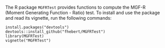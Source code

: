 The R package `MGFRTest` provides functions to compute the MGF-R (Moment Generating Function - Ratio) test. To install and use the 
package and read its vignette, run the following commands:

```{r,eval=FALSE}
install.packages("devtools")
devtools::install_github("fhebert/MGFRTest")
library(MGFRTest)
vignette("MGFRTest")
```
